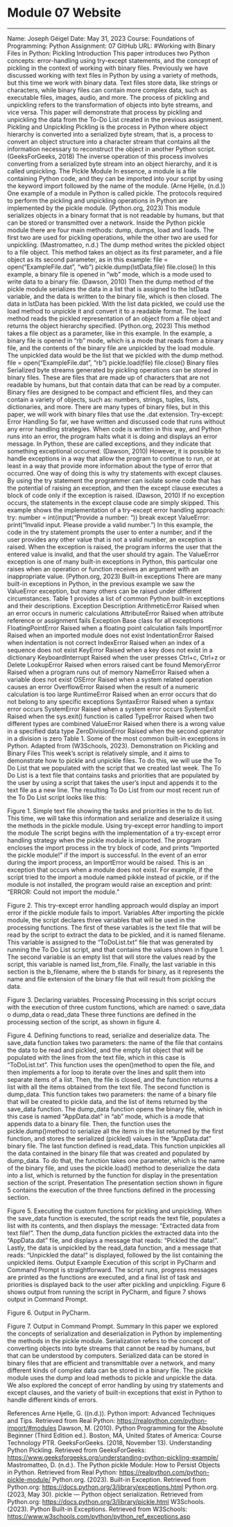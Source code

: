 # Module 07 Website
---
Name: Joseph Géigel
Date: May 31, 2023
Course: Foundations of Programming: Python
Assignment: 07
GitHub URL: 
#Working with Binary Files in Python: Pickling
Introduction
This paper introduces two Python concepts: error-handling using try-except statements, and the concept of pickling in the context of working with binary files. Previously we have discussed working with text files in Python by using a variety of methods, but this time we work with binary data. Text files store data, like strings or characters, while binary files can contain more complex data, such as executable files, images, audio, and more. The process of pickling and unpickling refers to the transformation of objects into byte streams, and vice versa. This paper will demonstrate that process by pickling and unpickling the data from the To-Do List created in the previous assignment.
Pickling and Unpickling
Pickling is the process in Python where object hierarchy is converted into a serialized byte stream, that is, a process to convert an object structure into a character stream that contains all the information necessary to reconstruct the object in another Python script. (GeeksForGeeks, 2018) The inverse operation of this process involves converting from a serialized byte stream into an object hierarchy, and it is called unpickling.
The Pickle Module
In essence, a module is a file containing Python code, and they can be imported into your script by using the keyword import followed by the name of the module. (Arne Hjelle, (n.d.))  One example of a module in Python is called pickle. The protocols required to perform the pickling and unpickling operations in Python are implemented by the pickle module. (Python.org, 2023) This module serializes objects in a binary format that is not readable by humans, but that can be stored or transmitted over a network. 
Inside the Python pickle module there are four main methods: dump, dumps, load and loads. The first two are used for pickling operations, while the other two are used for unpickling. (Mastromatteo, n.d.) The dump method writes the pickled object to a file object. This method takes an object as its first parameter, and a file object as its second parameter, as in this example:
file = open(“ExampleFile.dat”, “wb”)
pickle.dump(lstData,file)
file.close()
In this example, a binary file is opened in “wb” mode, which is a mode used to write data to a binary file. (Dawson, 2010) Then the dump method of the pickle module serializes the data in a list that is assigned to the lstData variable, and the data is written to the binary file, which is then closed. The data in lstData has been pickled.
With the list data pickled, we could use the load method to unpickle it and convert it to a readable format. The load method reads the pickled representation of an object from a file object and returns the object hierarchy specified. (Python.org, 2023) This method takes a file object as a parameter, like in this example. In the example, a binary file is opened in “rb” mode, which is a mode that reads from a binary file, and the contents of the binary file are unpickled by the load module. The unpickled data would be the list that we pickled with the dump method.
file = open(“ExampleFile.dat”, “rb”)
pickle.load(file)
file.close()
Binary files
Serialized byte streams generated by pickling operations can be stored in binary files. These are files that are made up of characters that are not readable by humans, but that contain data that can be read by a computer. Binary files are designed to be compact and efficient files, and they can contain a variety of objects, such as: numbers, strings, tuples, lists, dictionaries, and more. There are many types of binary files, but in this paper, we will work with binary files that use the .dat extension. 
Try-except: Error Handling
So far, we have written and discussed code that runs without any error handling strategies. When code is written in this way, and Python runs into an error, the program halts what it is doing and displays an error message. In Python, these are called exceptions, and they indicate that something exceptional occurred. (Dawson, 2010) However, it is possible to handle exceptions in a way that allow the program to continue to run, or at least in a way that provide more information about the type of error that occurred. One way of doing this is why try statements with except clauses. By using the try statement the programmer can isolate some code that has the potential of raising an exception, and then the except clause executes a block of code only if the exception is raised. (Dawson, 2010) If no exception occurs, the statements in the except clause code are simply skipped. This example shows the implementation of a try-except error handling approach:
try:
number = int(input(“Provide a number: “))
break
except ValueError:
	print(“Invalid input. Please provide a valid number.”)
In this example, the code in the try statement prompts the user to enter a number, and if the user provides any other value that is not a valid number, an exception is raised. When the exception is raised, the program informs the user that the entered value is invalid, and that the user should try again. The ValueError exception is one of many built-in exceptions in Python, this particular one raises when an operation or function receives an argument with an inappropriate value. (Python.org, 2023)
Built-in exceptions
There are many built-in exceptions in Python, in the previous example we saw the ValueError exception, but many others can be raised under different circumstances. Table 1 provides a list of common Python built-in exceptions and their descriptions. 
Exception	Description
ArithmeticError 	Raised when an error occurs in numeric calculations
AttributeError 	Raised when attribute reference or assignment fails
Exception 	Base class for all exceptions
FloatingPointError 	Raised when a floating point calculation fails
ImportError 	Raised when an imported module does not exist
IndentationError 	Raised when indentation is not correct
IndexError 	Raised when an index of a sequence does not exist
KeyError 	Raised when a key does not exist in a dictionary 
KeyboardInterrupt 	Raised when the user presses Ctrl+c, Ctrl+z or Delete
LookupError 	Raised when errors raised cant be found 
MemoryError 	Raised when a program runs out of memory
NameError 	Raised when a variable does not exist
OSError 	Raised when a system related operation causes an error 
OverflowError 	Raised when the result of a numeric calculation is too large
RuntimeError 	Raised when an error occurs that do not belong to any specific exceptions
SyntaxError 	Raised when a syntax error occurs
SystemError 	Raised when a system error occurs
SystemExit 	Raised when the sys.exit() function is called
TypeError 	Raised when two different types are combined
ValueError 	Raised when there is a wrong value in a specified data type
ZeroDivisionError 	Raised when the second operator in a division is zero
Table 1. Some of the most common built-in exceptions in Python. Adapted from (W3Schools, 2023).
Demonstration on Pickling and Binary Files
This week’s script is relatively simple, and it aims to demonstrate how to pickle and unpickle files. To do this, we will use the To Do List that we populated with the script that we created last week. The To Do List is a text file that contains tasks and priorities that are populated by the user by using a script that takes the user’s input and appends it to the text file as a new line. The resulting To Do List from our most recent run of the To Do List script looks like this:
 
Figure 1. Simple text file showing the tasks and priorities in the to do list.
This time, we will take this information and serialize and deserialize it using the methods in the pickle module.
Using try-except error handling to import the module
The script begins with the implementation of a try-except error handling strategy when the pickle module is imported. The program encloses the import process in the try block of code, and prints “Imported the pickle module!” if the import is successful. In the event of an error during the import process, an ImportError would be raised. This is an exception that occurs when a module does not exist. For example, if the script tried to the import a module named pikkle instead of pickle, or if the module is not installed, the program would raise an exception and print: “ERROR: Could not import the module.”
 
Figure 2. This try-except error handling approach would display an import error if the pickle module fails to import.
Variables
After importing the pickle module, the script declares three variables that will be used in the processing functions. The first of these variables is the text file that will be read by the script to extract the data to be pickled, and it is named filename. This variable is assigned to the “ToDoList.txt” file that was generated by running the To Do List script, and that contains the values shown in figure 1. The second variable is an empty list that will store the values read by the script, this variable is named list_from_file. Finally, the last variable in this section is the b_filename, where the b stands for binary, as it represents the name and file extension of the binary file that will result from pickling the data.
 
Figure 3. Declaring variables.
Processing
Processing in this script occurs with the execution of three custom functions, which are named:
o	save_data
o	dump_data
o	read_data
These three functions are defined in the processing section of the script, as shown in figure 4.
 
Figure 4. Defining functions to read, serialize and deserialize data.
The save_data function takes two parameters: the name of the file that contains the data to be read and pickled, and the empty list object that will be populated with the lines from the text file, which in this case is “ToDoList.txt”. This function uses the open()method to open the file, and then implements a for loop to iterate over the lines and split them into separate items of a list. Then, the file is closed, and the function returns a list with all the items obtained from the text file.
The second function is dump_data. This function takes two parameters: the name of a binary file that will be created to pickle data, and the list of items returned by the save_data function. The dump_data function opens the binary file, which in this case is named “AppData.dat” in “ab” mode, which is a mode that appends data to a binary file. Then, the function uses the pickle.dump()method to serialize all the items in the list returned by the first function, and stores the serialized (pickled) values in the “AppData.dat” binary file.
The last function defined is read_data. This function unpickles all the data contained in the binary file that was created and populated by dump_data. To do that, the function takes one parameter, which is the name of the binary file, and uses the pickle.load() method to deserialize the data into a list, which is returned by the function for display in the presentation section of the script.
Presentation
The presentation section shown in figure 5 contains the execution of the three functions defined in the processing section. 
 
Figure 5. Executing the custom functions for pickling and unpickling.
When the save_data function is executed, the script reads the text file, populates a list with its contents, and then displays the message: “Extracted data from text file!”. Then the dump_data function pickles the extracted data into the “AppData.dat” file, and displays a message that reads: “Pickled the data!”. Lastly, the data is unpickled by the read_data function, and a message that reads: “Unpickled the data!” is displayed, followed by the list containing the unpickled items.
Output Example
Execution of this script in PyCharm and Command Prompt is straightforward. The script runs, progress messages are printed as the functions are executed, and a final list of task and priorities is displayed back to the user after pickling and unpickling. Figure 6 shows output from running the script in PyCharm, and figure 7 shows output in Command Prompt.
 
Figure 6. Output in PyCharm.
 
Figure 7. Output in Command Prompt.
Summary
In this paper we explored the concepts of serialization and deserialization in Python by implementing the methods in the pickle module. Serialization refers to the concept of converting objects into byte streams that cannot be read by humans, but that can be understood by computers. Serialized data can be stored in binary files that are efficient and transmittable over a network, and many different kinds of complex data can be stored in a binary file. The pickle module uses the dump and load methods to pickle and unpickle the data. We also explored the concept of error handling by using try statements and except clauses, and the variety of built-in exceptions that exist in Python to handle different kinds of errors.




















References
Arne Hjelle, G. ((n.d.)). Python import: Advanced Techniques and Tips. Retrieved from Real Python: https://realpython.com/python-import/#modules
Dawson, M. (2010). Python Programming for the Absolute Beginner (Third Edition ed.). Boston, MA, United States of America: Course Technology PTR.
GeeksForGeeks. (2018, November 13). Understanding Python Pickling. Retrieved from GeeksForGeeks: https://www.geeksforgeeks.org/understanding-python-pickling-example/
Mastromatteo, D. (n.d.). The Python pickle Module: How to Persist Objects in Python. Retrieved from Real Python: https://realpython.com/python-pickle-module/
Python.org. (2023). Built-in Exception. Retrieved from Python.org: https://docs.python.org/3/library/exceptions.html
Python.org. (2023, May 30). pickle — Python object serialization. Retrieved from Python.org: https://docs.python.org/3/library/pickle.html
W3Schools. (2023). Python Built-in Exceptions. Retrieved from W3Schools: https://www.w3schools.com/python/python_ref_exceptions.asp




